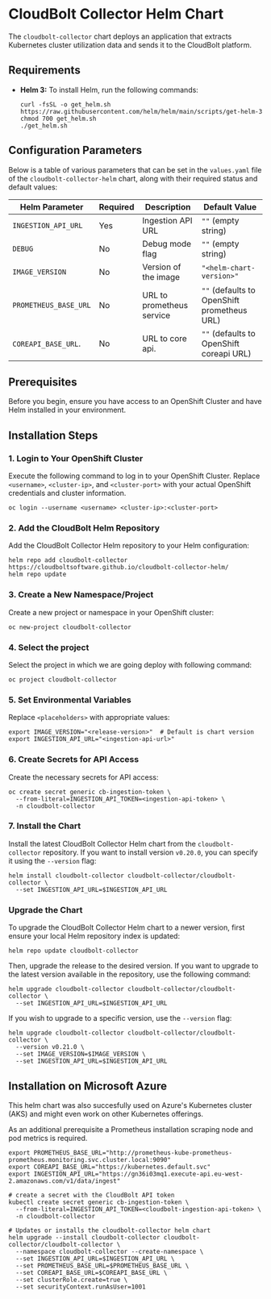 # CloudBolt Collector Helm Chart

The `cloudbolt-collector` chart deploys an application that extracts Kubernetes cluster utilization data 
and sends it to the CloudBolt platform.

## Requirements

- **Helm 3:** To install Helm, run the following commands:
  ```console
  curl -fsSL -o get_helm.sh https://raw.githubusercontent.com/helm/helm/main/scripts/get-helm-3
  chmod 700 get_helm.sh
  ./get_helm.sh
  ```

## Configuration Parameters

Below is a table of various parameters that can be set in the `values.yaml` file of the `cloudbolt-collector-helm` chart, along with their required status and default values:

| Helm Parameter                     | Required   | Description                          | Default Value       |
|------------------------------------|------------|--------------------------------------|---------------------|
| `INGESTION_API_URL`                | Yes        | Ingestion API URL                    | `""` (empty string) |
| `DEBUG`                            | No         | Debug mode flag                      | `""` (empty string) |
| `IMAGE_VERSION`                    | No         | Version of the image                 | `"<helm-chart-version>"`|
| `PROMETHEUS_BASE_URL`              | No         | URL to prometheus service            | `""` (defaults to OpenShift prometheus URL) |
| `COREAPI_BASE_URL`.                | No         | URL to core api.                     | `""` (defaults to OpenShift coreapi URL) |

## Prerequisites

Before you begin, ensure you have access to an OpenShift Cluster and have Helm installed in your environment.

## Installation Steps

### 1. Login to Your OpenShift Cluster

Execute the following command to log in to your OpenShift Cluster. Replace `<username>`, `<cluster-ip>`, and `<cluster-port>` with your actual OpenShift credentials and cluster information.

```console
oc login --username <username> <cluster-ip>:<cluster-port>
```

### 2. Add the CloudBolt Helm Repository

Add the CloudBolt Collector Helm repository to your Helm configuration:

```console
helm repo add cloudbolt-collector https://cloudboltsoftware.github.io/cloudbolt-collector-helm/
helm repo update
```

### 3. Create a New Namespace/Project

Create a new project or namespace in your OpenShift cluster:

```console
oc new-project cloudbolt-collector
```

### 4. Select the project

Select the project in which we are going deploy with following command:

```console
oc project cloudbolt-collector
```

### 5. Set Environmental Variables

Replace `<placeholders>` with appropriate values:

```console
export IMAGE_VERSION="<release-version>"  # Default is chart version
export INGESTION_API_URL="<ingestion-api-url>"
```

### 6. Create Secrets for API Access

Create the necessary secrets for API access:

```console
oc create secret generic cb-ingestion-token \
  --from-literal=INGESTION_API_TOKEN=<ingestion-api-token> \
  -n cloudbolt-collector
```

### 7. Install the Chart

Install the latest CloudBolt Collector Helm chart from the `cloudbolt-collector` repository. 
If you want to install version `v0.20.0`, you can specify it using the `--version` flag:

```console
helm install cloudbolt-collector cloudbolt-collector/cloudbolt-collector \
  --set INGESTION_API_URL=$INGESTION_API_URL
```

### Upgrade the Chart

To upgrade the CloudBolt Collector Helm chart to a newer version, first ensure your local Helm repository index is updated:

```console
helm repo update cloudbolt-collector
```

Then, upgrade the release to the desired version. If you want to upgrade to the latest version available in the repository, use the following command:

```console
helm upgrade cloudbolt-collector cloudbolt-collector/cloudbolt-collector \
  --set INGESTION_API_URL=$INGESTION_API_URL
```

If you wish to upgrade to a specific version, use the `--version` flag:

```console
helm upgrade cloudbolt-collector cloudbolt-collector/cloudbolt-collector \
  --version v0.21.0 \
  --set IMAGE_VERSION=$IMAGE_VERSION \
  --set INGESTION_API_URL=$INGESTION_API_URL
```

## Installation on Microsoft Azure

This helm chart was also succesfully used on Azure's Kubernetes cluster (AKS) and might even work on other Kubernetes offerings.

As an additional prerequisite a Prometheus installation scraping node and pod metrics is required.

```console
export PROMETHEUS_BASE_URL="http://prometheus-kube-prometheus-prometheus.monitoring.svc.cluster.local:9090"
export COREAPI_BASE_URL="https://kubernetes.default.svc"
export INGESTION_API_URL="https://gn36i03mq1.execute-api.eu-west-2.amazonaws.com/v1/data/ingest"

# create a secret with the CloudBolt API token
kubectl create secret generic cb-ingestion-token \
  --from-literal=INGESTION_API_TOKEN=<cloudbolt-ingestion-api-token> \
  -n cloudbolt-collector

# Updates or installs the cloudbolt-collector helm chart
helm upgrade --install cloudbolt-collector cloudbolt-collector/cloudbolt-collector \
  --namespace cloudbolt-collector --create-namespace \
  --set INGESTION_API_URL=$INGESTION_API_URL \
  --set PROMETHEUS_BASE_URL=$PROMETHEUS_BASE_URL \
  --set COREAPI_BASE_URL=$COREAPI_BASE_URL \
  --set clusterRole.create=true \
  --set securityContext.runAsUser=1001
```

